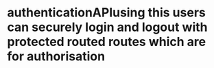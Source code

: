 # authenticationAPIusing this users can securely login and logout with protected routed routes which are for authorisation

